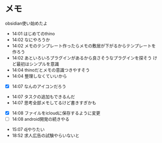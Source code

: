 # メモ
obsidian使い始めたよ
- 14:01 はじめてのthino 
- 14:02 なにやろうか 
- 14:02 メモのテンプレート作ったらメモの敷居が下がるからテンプレートを作ろう 
- 14:02 
	あといろいろプラグインがあるから良さそうなプラグインを探そう
	けど最初はシンプルを意識 
- 14:04 thinoだとメモの意識つきやすそう 
- 14:04 整理しなくていいから 
- [x] 14:07 なんのアイコンだろう 
- 14:07 タスクの追加もできるんだ 
- 14:07 思考全部メモしてるけど書きすぎかも 
- [x] 14:08 ファイルをicloudに保存するように変更 
- [ ] 14:08 android開発の続きやる
- 15:07 djやりたい 
- 18:52 求人広告の試験やらいないと 